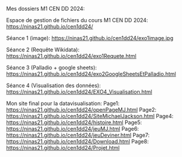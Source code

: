 
Mes dossiers M1 CEN DD 2024:


Espace de gestion de fichiers du cours M1 CEN DD 2024: https://ninas21.github.io/cen1dd24/

Séance 1 (image): https://ninas21.github.io/cen1dd24/exo1image.jpg

Séance 2 (Requête Wikidata): https://ninas21.github.io/cen1dd24/exo1Requete.html

Séance 3 (Palladio + google sheets): https://ninas21.github.io/cen1dd24/exo2GoogleSheetsEtPalladio.html

Séance 4 (Visualisation des données): https://ninas21.github.io/cen1dd24/EXO4_Visualisation.html

Mon site final pour la datavisualisation: 
Page1: https://ninas21.github.io/cen1dd24/openPageMJ.html
Page2: https://ninas21.github.io/cen1dd24/SiteMichaelJackson.html
Page4: https://ninas21.github.io/cen1dd24/histoire.html
Page5: https://ninas21.github.io/cen1dd24/jeuMJ.html
Page6: https://ninas21.github.io/cen1dd24/jeuDeviner.html
Page7: https://ninas21.github.io/cen1dd24/Download.html
Page8: https://ninas21.github.io/cen1dd24/Projet.html
